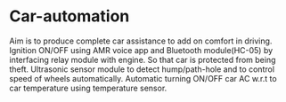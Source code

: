 # Car-automation
Aim is to produce complete car assistance to add on comfort in driving.
Ignition ON/OFF using AMR voice app and Bluetooth module(HC-05) by interfacing relay module with engine. So that car is protected from being theft.
Ultrasonic sensor module to detect hump/path-hole and to control speed of wheels automatically.
Automatic turning ON/OFF car AC w.r.t to car temperature using temperature sensor.
